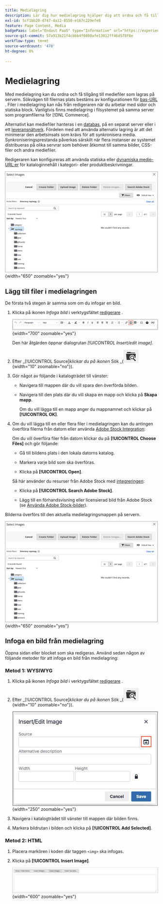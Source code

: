```yaml
---
title: Medielagring
description: Lär dig hur medielagring hjälper dig att ordna och få tillgång till Commerce mediefiler som lagras på servern.
exl-id: 5cf1bb20-d747-4a12-8558-e167c229efe8
feature: Page Content, Media
badgePaas: label="Endast PaaS" type="Informative" url="https://experienceleague.adobe.com/en/docs/commerce/user-guides/product-solutions" tooltip="Gäller endast Adobe Commerce i molnprojekt (Adobe-hanterad PaaS-infrastruktur) och lokala projekt."
source-git-commit: 57a913b21f4cbbb4f0800afe13012ff46d578f8e
workflow-type: tm+mt
source-wordcount: '478'
ht-degree: 0%

---
```


# Medielagring

Med medielagring kan du ordna och få tillgång till mediefiler som lagras på servern. Sökvägen till filernas plats bestäms av konfigurationen för [bas-URL](../stores-purchase/store-urls.md) . Filer i medielagring kan nås från redigeraren när du arbetar med sidor och statiska block. Vanligtvis finns medielagring i filsystemet på samma server som programfilerna för [!DNL Commerce].

Alternativt kan mediefiler hanteras i en [databas](media-storage-database.md), på en separat server eller i ett [leveransnätverk](media-storage-content-delivery-network.md). Fördelen med att använda alternativ lagring är att det minimerar den arbetsinsats som krävs för att synkronisera media. Synkroniseringsprestanda påverkas särskilt när flera instanser av systemet distribueras på olika servrar som behöver åtkomst till samma bilder, CSS-filer och andra mediefiler.

Redigeraren kan konfigureras att använda statiska eller [dynamiska medie-URL:er](../catalog/catalog-urls.md#configure-catalog-media-url-format) för kataloginnehåll i kategori- eller produktbeskrivningar.

![[!DNL Commerce] medielagring](./assets/media-storage.png){width="650" zoomable="yes"}

## Lägg till filer i medielagringen

De första två stegen är samma som om du infogar en bild.

1. Klicka på ikonen _Infoga bild_ i verktygsfältet [redigerare](editor.md) .

   ![Ikonen Infoga bild](./assets/editor-toolbar-image-button.png){width="700" zoomable="yes"}

   Den här åtgärden öppnar dialogrutan _[!UICONTROL Insert/edit image]_.

1. Efter _[!UICONTROL Source]_klickar du på ikonen_ Sök _(![ikonen Sök](./assets/media-gallery-icon-browse.png){width="10" zoomable="no"}).

1. Gör något av följande i katalogträdet till vänster:

   - Navigera till mappen där du vill spara den överförda bilden.

   - Navigera till den plats där du vill skapa en mapp och klicka på **Skapa mapp**.

     Om du vill lägga till en mapp anger du mappnamnet och klickar på **[!UICONTROL OK]**.

1. Om du vill lägga till en eller flera filer i medielagringen kan du antingen överföra filerna från datorn eller använda [Adobe Stock Integration](adobe-stock.md):

   Om du vill överföra filer från datorn klickar du på **[!UICONTROL Choose Files]** och gör följande:

   - Gå till bildens plats i den lokala datorns katalog.

   - Markera varje bild som ska överföras.

   - Klicka på **[!UICONTROL Open]**.

   Så här använder du resurser från Adobe Stock med [integreringen](adobe-stock.md):

   - Klicka på **[!UICONTROL Search Adobe Stock]**.

   - Lägg till en förhandsvisning eller licensierad bild från Adobe Stock (se [Använda Adobe Stock-bilder](adobe-stock-manage.md)).

Bilderna överförs till den aktuella medielagringsmappen på servern.

![[!DNL Commerce] medielagring](./assets/media-storage.png){width="650" zoomable="yes"}

## Infoga en bild från medielagring

Öppna sidan eller blocket som ska redigeras. Använd sedan någon av följande metoder för att infoga en bild från medielagring:

### Metod 1: WYSIWYG

1. Klicka på ikonen _Infoga bild_ i verktygsfältet [redigerare](editor.md) .

1. Efter _[!UICONTROL Source]_klickar du på ikonen_ Sök _(![ikonen Sök](./assets/media-gallery-icon-browse.png){width="10" zoomable="no"}).

   ![Markera sökikonen](./assets/editor-dialog-insert-image.png){width="250" zoomable="yes"}

1. Navigera i katalogträdet till vänster till mappen där bilden finns.

1. Markera bildrutan i bilden och klicka på **[!UICONTROL Add Selected]**.

### Metod 2: HTML

1. Placera markören i koden där taggen `<img>` ska infogas.

1. Klicka på **[!UICONTROL Insert Image]**.

   ![Infoga bild (HTML-läge)](./assets/editor-html-mode-insert-image.png){width="600" zoomable="yes"}
